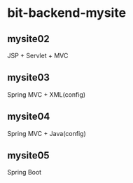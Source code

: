 # bit-backend-mysite
## mysite02
JSP + Servlet + MVC
## mysite03
Spring MVC + XML(config)
## mysite04
Spring MVC + Java(config)
## mysite05
Spring Boot

